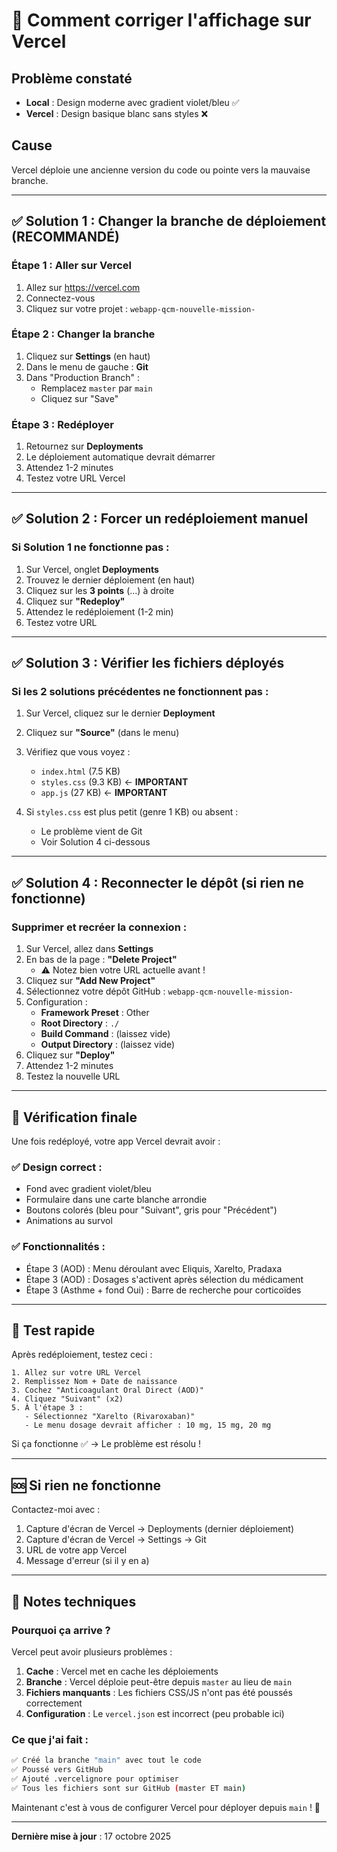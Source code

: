 # 🔧 Comment corriger l'affichage sur Vercel

## Problème constaté
- **Local** : Design moderne avec gradient violet/bleu ✅
- **Vercel** : Design basique blanc sans styles ❌

## Cause
Vercel déploie une ancienne version du code ou pointe vers la mauvaise branche.

---

## ✅ Solution 1 : Changer la branche de déploiement (RECOMMANDÉ)

### Étape 1 : Aller sur Vercel
1. Allez sur https://vercel.com
2. Connectez-vous
3. Cliquez sur votre projet : `webapp-qcm-nouvelle-mission-`

### Étape 2 : Changer la branche
1. Cliquez sur **Settings** (en haut)
2. Dans le menu de gauche : **Git**
3. Dans "Production Branch" :
   - Remplacez `master` par `main`
   - Cliquez sur "Save"

### Étape 3 : Redéployer
1. Retournez sur **Deployments**
2. Le déploiement automatique devrait démarrer
3. Attendez 1-2 minutes
4. Testez votre URL Vercel

---

## ✅ Solution 2 : Forcer un redéploiement manuel

### Si Solution 1 ne fonctionne pas :

1. Sur Vercel, onglet **Deployments**
2. Trouvez le dernier déploiement (en haut)
3. Cliquez sur les **3 points** (...) à droite
4. Cliquez sur **"Redeploy"**
5. Attendez le redéploiement (1-2 min)
6. Testez votre URL

---

## ✅ Solution 3 : Vérifier les fichiers déployés

### Si les 2 solutions précédentes ne fonctionnent pas :

1. Sur Vercel, cliquez sur le dernier **Deployment**
2. Cliquez sur **"Source"** (dans le menu)
3. Vérifiez que vous voyez :
   - `index.html` (7.5 KB)
   - `styles.css` (9.3 KB) ← **IMPORTANT**
   - `app.js` (27 KB) ← **IMPORTANT**

4. Si `styles.css` est plus petit (genre 1 KB) ou absent :
   - Le problème vient de Git
   - Voir Solution 4 ci-dessous

---

## ✅ Solution 4 : Reconnecter le dépôt (si rien ne fonctionne)

### Supprimer et recréer la connexion :

1. Sur Vercel, allez dans **Settings**
2. En bas de la page : **"Delete Project"**
   - ⚠️ Notez bien votre URL actuelle avant !
3. Cliquez sur **"Add New Project"**
4. Sélectionnez votre dépôt GitHub : `webapp-qcm-nouvelle-mission-`
5. Configuration :
   - **Framework Preset** : Other
   - **Root Directory** : `./`
   - **Build Command** : (laissez vide)
   - **Output Directory** : (laissez vide)
6. Cliquez sur **"Deploy"**
7. Attendez 1-2 minutes
8. Testez la nouvelle URL

---

## 🎯 Vérification finale

Une fois redéployé, votre app Vercel devrait avoir :

### ✅ Design correct :
- Fond avec gradient violet/bleu
- Formulaire dans une carte blanche arrondie
- Boutons colorés (bleu pour "Suivant", gris pour "Précédent")
- Animations au survol

### ✅ Fonctionnalités :
- Étape 3 (AOD) : Menu déroulant avec Eliquis, Xarelto, Pradaxa
- Étape 3 (AOD) : Dosages s'activent après sélection du médicament
- Étape 3 (Asthme + fond Oui) : Barre de recherche pour corticoïdes

---

## 📱 Test rapide

Après redéploiement, testez ceci :

```
1. Allez sur votre URL Vercel
2. Remplissez Nom + Date de naissance
3. Cochez "Anticoagulant Oral Direct (AOD)"
4. Cliquez "Suivant" (x2)
5. À l'étape 3 :
   - Sélectionnez "Xarelto (Rivaroxaban)"
   - Le menu dosage devrait afficher : 10 mg, 15 mg, 20 mg
```

Si ça fonctionne ✅ → Le problème est résolu !

---

## 🆘 Si rien ne fonctionne

Contactez-moi avec :
1. Capture d'écran de Vercel → Deployments (dernier déploiement)
2. Capture d'écran de Vercel → Settings → Git
3. URL de votre app Vercel
4. Message d'erreur (si il y en a)

---

## 📝 Notes techniques

### Pourquoi ça arrive ?

Vercel peut avoir plusieurs problèmes :
1. **Cache** : Vercel met en cache les déploiements
2. **Branche** : Vercel déploie peut-être depuis `master` au lieu de `main`
3. **Fichiers manquants** : Les fichiers CSS/JS n'ont pas été poussés correctement
4. **Configuration** : Le `vercel.json` est incorrect (peu probable ici)

### Ce que j'ai fait :

```bash
✅ Créé la branche "main" avec tout le code
✅ Poussé vers GitHub
✅ Ajouté .vercelignore pour optimiser
✅ Tous les fichiers sont sur GitHub (master ET main)
```

Maintenant c'est à vous de configurer Vercel pour déployer depuis `main` ! 🚀

---

**Dernière mise à jour** : 17 octobre 2025
